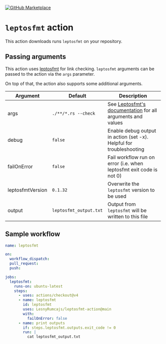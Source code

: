 [![GitHub Marketplace](https://img.shields.io/badge/Marketplace-Leptosfmt%20Action-blue.svg?colorA=24292e&colorB=0366d6&style=flat&longCache=true&logo=github)](https://github.com/marketplace/actions/leptosfmt-action)

# `leptosfmt` action

This action downloads runs `leptosfmt` on your repository.

## Passing arguments

This action uses [leptosfmt](https://github.com/bram209/leptosfmt) for link checking.
`leptosfmt` arguments can be passed to the action via the `args` parameter.

On top of that, the action also supports some additional arguments.

| Argument         | Default                 | Description                                                                     |
| -------------    | ----------------------- | ------------------------------------------------------------------------------- |
| args             | `./**/*.rs --check`     | See [Leptosfmt's documentation][leptosfmt-args] for all arguments and values    |
| debug            | `false`                 | Enable debug output in action (set -x). Helpful for troubleshooting             |
| failOnError      | `false`                 | Fail workflow run on error (i.e. when leptosfmt exit code is not 0)             |
| leptosfmtVersion | `0.1.32`                | Overwrite the `leptosfmt` version to be used                                    |
| output           | `leptosfmt_output.txt`  | Output from `leptosfmt` will be written to this file                            |

[leptosfmt-args]: https://github.com/bram209/leptosfmt?tab=readme-ov-file#usage

## Sample workflow

```yaml
name: leptosfmt

on:
  workflow_dispatch:
  pull_request:
  push:

jobs:
  leptosfmt:
    runs-on: ubuntu-latest
    steps:
      - uses: actions/checkout@v4
      - name: leptosfmt
        id: leptosfmt
        uses: LesnyRumcajs/leptosfmt-action@main
        with:
          failOnError: false
      - name: print outputs
        if: steps.leptosfmt.outputs.exit_code != 0
        run: |
          cat leptosfmt_output.txt
```
